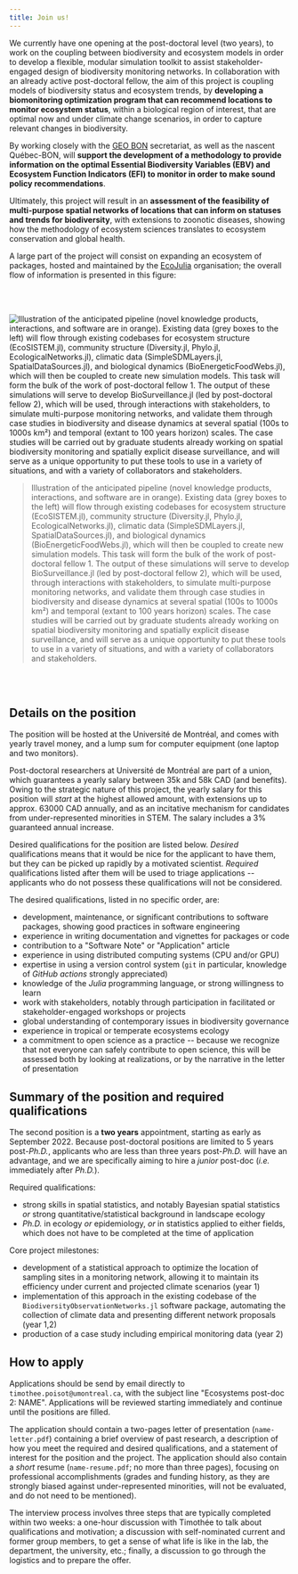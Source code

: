 ```yaml
---
title: Join us!
---
```


We currently have one opening at the post-doctoral level (two years), to work on
the coupling between biodiversity and ecosystem models in order to develop a
flexible, modular simulation toolkit to assist stakeholder-engaged design of
biodiversity monitoring networks. In collaboration with an already active
post-doctoral fellow, the aim of this project is coupling models of biodiversity
status and ecosystem trends, by **developing a biomonitoring optimization
program that can recommend locations to monitor ecosystem status**, within a
biological region of interest, that are optimal now and under climate change
scenarios, in order to capture relevant changes in biodiversity.

By working closely with the [GEO BON](https://geobon.org/) secretariat, as well
as the nascent Québec-BON, will **support the development of a methodology to
provide information on the optimal Essential Biodiversity Variables (EBV) and
Ecosystem Function Indicators (EFI) to monitor in order to make sound policy
recommendations**.

Ultimately, this project will result in an **assessment of the feasibility of
multi-purpose spatial networks of locations that can inform on statuses and
trends for biodiversity**, with extensions to zoonotic diseases, showing how the
methodology of ecosystem sciences translates to ecosystem conservation and
global health.

A large part of the project will consist on expanding an ecosystem of packages,
hosted and maintained by the [EcoJulia](https://github.com/EcoJulia)
organisation; the overall flow of information is presented in this figure:

<br />
<br />

![Illustration of the anticipated pipeline (novel knowledge products, interactions, and software are in orange). Existing data (grey boxes to the left) will flow through existing codebases for ecosystem structure (EcoSISTEM.jl), community structure (Diversity.jl, Phylo.jl, EcologicalNetworks.jl), climatic data (SimpleSDMLayers.jl, SpatialDataSources.jl), and biological dynamics (BioEnergeticFoodWebs.jl), which will then be coupled to create new simulation models. This task will form the bulk of the work of post-doctoral fellow 1. The output of these simulations will serve to develop BioSurveillance.jl (led by post-doctoral fellow 2), which will be used, through interactions with stakeholders, to simulate multi-purpose monitoring networks, and validate them through case studies in biodiversity and disease dynamics at several spatial (100s to 1000s km²) and temporal (extant to 100 years horizon) scales. The case studies will be carried out by graduate students already working on spatial biodiversity monitoring and spatially explicit disease surveillance, and will serve as a unique opportunity to put these tools to use in a variety of situations, and with a variety of collaborators and stakeholders.](files/wellcome_conceptual_figure.png)

> Illustration of the anticipated pipeline (novel knowledge products,
> interactions, and software are in orange). Existing data (grey boxes to the
> left) will flow through existing codebases for ecosystem structure
> (EcoSISTEM.jl), community structure (Diversity.jl, Phylo.jl,
> EcologicalNetworks.jl), climatic data (SimpleSDMLayers.jl,
> SpatialDataSources.jl), and biological dynamics (BioEnergeticFoodWebs.jl),
> which will then be coupled to create new simulation models. This task will
> form the bulk of the work of post-doctoral fellow 1. The output of these
> simulations will serve to develop BioSurveillance.jl (led by post-doctoral
> fellow 2), which will be used, through interactions with stakeholders, to
> simulate multi-purpose monitoring networks, and validate them through case
> studies in biodiversity and disease dynamics at several spatial (100s to 1000s
> km²) and temporal (extant to 100 years horizon) scales. The case studies will
> be carried out by graduate students already working on spatial biodiversity
> monitoring and spatially explicit disease surveillance, and will serve as a
> unique opportunity to put these tools to use in a variety of situations, and
> with a variety of collaborators and stakeholders.

<br />
<br />

## Details on the position

The position will be hosted at the Université de Montréal, and comes with yearly
travel money, and a lump sum for computer equipment (one laptop and two
monitors).

Post-doctoral researchers at Université de Montréal are part of a union, which
guarantees a yearly salary between 35k and 58k CAD (and benefits). Owing to the
strategic nature of this project, the yearly salary for this position will
*start* at the highest allowed amount, with extensions up to approx. 63000 CAD
annually, and as an incitative mechanism for candidates from under-represented
minorities in STEM. The salary includes a 3% guaranteed annual increase.

Desired qualifications for the position are listed below. *Desired*
qualifications means that it would be nice for the applicant to have them, but
they can be picked up rapidly by a motivated scientist. *Required*
qualifications listed after them will be used to triage applications --
applicants who do not possess these qualifications will not be considered.

The desired qualifications, listed in no specific order, are:

- development, maintenance, or significant contributions to software packages,
  showing good practices in software engineering
- experience in writing documentation and vignettes for packages or code
- contribution to a "Software Note" or "Application" article
- experience in using distributed computing systems (CPU and/or GPU)
- expertise in using a version control system (`git` in particular, knowledge of
  *GitHub actions* strongly appreciated)
- knowledge of the *Julia* programming language, or strong willingness to learn 
- work with stakeholders, notably through participation in facilitated or
  stakeholder-engaged workshops or projects
- global understanding of contemporary issues in biodiversity governance
- experience in tropical or temperate ecosystems ecology
- a commitment to open science as a practice -- because we recognize that not
  everyone can safely contribute to open science, this will be assessed both by
  looking at realizations, or by the narrative in the letter of presentation

## Summary of the position and required qualifications

The second position is a **two years** appointment, starting as early as
September 2022. Because post-doctoral positions are limited to 5 years
post-*Ph.D.*, applicants who are less than three years post-*Ph.D.* will have an
advantage, and we are specifically aiming to hire a *junior* post-doc (*i.e.*
immediately after *Ph.D.*).

Required qualifications:

- strong skills in spatial statistics, and notably Bayesian spatial statistics
  *or* strong quantitative/statistical background in landscape ecology
- *Ph.D.* in ecology *or* epidemiology, *or* in statistics applied to either
  fields, which does not have to be completed at the time of application

Core project milestones:

- development of a statistical approach to optimize the location of sampling
  sites in a monitoring network, allowing it to maintain its efficiency under
  current and projected climate scenarios (year 1)
- implementation of this approach in the existing codebase of the
  `BiodiversityObservationNetworks.jl` software package, automating the
  collection of climate data and presenting different network proposals (year
  1,2)
- production of a case study including empirical monitoring data (year 2)

## How to apply

Applications should be send by email directly to `timothee.poisot@umontreal.ca`,
with the subject line "Ecosystems post-doc 2: NAME". Applications will be
reviewed starting immediately and continue until the positions are filled.

The application should contain a two-pages letter of presentation
(`name-letter.pdf`) containing a brief overview of past research, a description
of how you meet the required and desired qualifications, and a statement of
interest for the position and the project. The application should also contain a
*short* resume (`name-resume.pdf`; no more than three pages), focusing on
professional accomplishments (grades and funding history, as they are strongly
biased against under-represented minorities, will not be evaluated, and do not
need to be mentioned).

The interview process involves three steps that are typically completed within
two weeks: a one-hour discussion with Timothée to talk about qualifications and
motivation; a discussion with self-nominated current and former group members,
to get a sense of what life is like in the lab, the department, the university,
etc.; finally, a discussion to go through the logistics and to prepare the
offer.